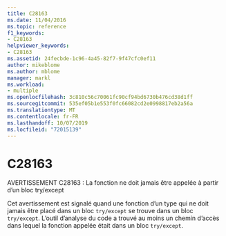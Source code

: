 ```yaml
---
title: C28163
ms.date: 11/04/2016
ms.topic: reference
f1_keywords:
- C28163
helpviewer_keywords:
- C28163
ms.assetid: 24fecbde-1c96-4a45-82f7-9f47cfc0ef11
author: mikeblome
ms.author: mblome
manager: markl
ms.workload:
- multiple
ms.openlocfilehash: 3c810c56c70061fc90cf94bd6730b476cd38d1ff
ms.sourcegitcommit: 535ef05b1e553f0fc66082cd2e0998817eb2a56a
ms.translationtype: MT
ms.contentlocale: fr-FR
ms.lasthandoff: 10/07/2019
ms.locfileid: "72015139"
---
```

# <a name="c28163"></a>C28163
AVERTISSEMENT C28163 : La fonction ne doit jamais être appelée à partir d’un bloc try/except

 Cet avertissement est signalé quand une fonction d’un type qui ne doit jamais être placé dans un bloc `try/except` se trouve dans un bloc `try/except`. L’outil d’analyse du code a trouvé au moins un chemin d’accès dans lequel la fonction appelée était dans un bloc `try/except`.